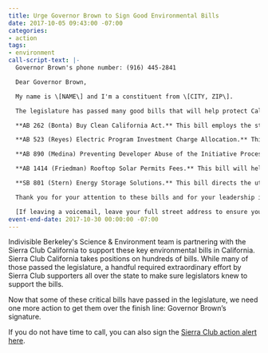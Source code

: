 ```yaml
---
title: Urge Governor Brown to Sign Good Environmental Bills
date: 2017-10-05 09:43:00 -07:00
categories:
- action
tags:
- environment
call-script-text: |-
  Governor Brown's phone number: (916) 445-2841

  Dear Governor Brown,

  My name is \[NAME\] and I'm a constituent from \[CITY, ZIP\].

  The legislature has passed many good bills that will help protect California’s environment and public health. I want to make sure you know that I would like you to sign the following bills:

  **AB 262 (Bonta) Buy Clean California Act.** This bill employs the state’s massive purchasing power to recognize manufacturers who have invested in producing less climate pollution.

  **AB 523 (Reyes) Electric Program Investment Charge Allocation.** This bill would dedicate funds for specific clean energy projects benefiting disadvantaged and low-income individuals.

  **AB 890 (Medina) Preventing Developer Abuse of the Initiative Process.** This bill limits the use of ballot initiatives on developments and prevents developers from abusing a loophole that allowed projects to bypass the California Environmental Quality Act.

  **AB 1414 (Friedman) Rooftop Solar Permits Fees.** This bill will help make solar systems more affordable and desirable to potential solar customers by continuing protections put in place against unchecked permitting fees.

  **SB 801 (Stern) Energy Storage Solutions.** This bill directs the utilities to deploy additional energy storage capacity as an emergency procurement to address near-term electric grid needs due to the limitations at the Aliso Canyon gas storage facility. That facility produced massive leaks of methane in 2015-16.

  Thank you for your attention to these bills and for your leadership in the effort to address climate disruption.

  [If leaving a voicemail, leave your full street address to ensure your call is tallied]
event-end-date: 2017-10-30 00:00:00 -07:00
---
```


Indivisible Berkeley's Science & Environment team is partnering with the Sierra Club California to support these key environmental bills in California. Sierra Club California takes positions on hundreds of bills. While many of those passed the legislature, a handful required extraordinary effort by Sierra Club supporters all over the state to make sure legislators knew to support the bills.

Now that some of these critical bills have passed in the legislature, we need one more action to get them over the finish line: Governor Brown’s signature.

If you do not have time to call, you can also sign the [Sierra Club action alert here](https://sierra.secure.force.com/actions/California?actionId=AR0089065&id=7010Z000001OkLCQA0&data=20b7972fd5aab699c2e6fad3435bdc4da8c1e8899ff1df1dc6d3d2d44e458eafea5b4848dd3d0e3d031cedfeafcc0234).